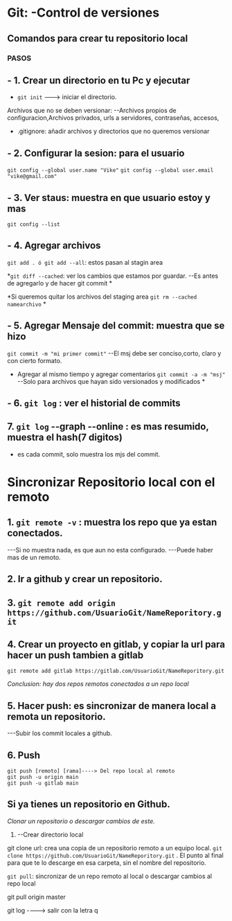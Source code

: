 # Git: -Control de versiones

## Comandos para crear tu repositorio local

### PASOS
## - 1. Crear un directorio en tu Pc y ejecutar

- `git init` ---> iniciar el directorio.

Archivos que no se deben versionar: 
--Archivos propios de configuracion,Archivos privados, urls a servidores, contraseñas, accesos,

- .gitignore: añadir archivos y directorios que no queremos versionar

## - 2. Configurar la sesion: para el usuario
`git config --global user.name "Vike"`
`git config --global user.email "vike@gmail.com"`

## - 3. Ver staus: muestra en que usuario estoy y mas
`git config --list`


## - 4. Agregar archivos 
`git add . ó git add --all`: estos pasan al stagin area

*`git diff --cached`: ver los cambios que estamos por guardar.
--Es antes de agregarlo y de hacer git commit
*

*Si queremos quitar los archivos del staging area
`git rm --cached namearchivo` *

## - 5. Agregar Mensaje del commit: muestra que se hizo
`git commit -m "mi primer commit"` 
--El msj debe ser conciso,corto, claro y con cierto formato.

* Agregar al mismo tiempo y agregar comentarios
`git commit -a -m "msj"`
--Solo para archivos que hayan sido versionados y modificados *

## - 6. `git log` : ver el historial de commits

## 7. `git log` --graph --online : es mas resumido, muestra el hash(7 digitos)
* es cada commit, solo muestra los mjs del commit.



# Sincronizar Repositorio local con el remoto 


## 1. `git remote -v` : muestra los repo que ya estan conectados.
---Si no muestra nada, es que aun no esta configurado.
---Puede haber mas de un remoto.

## 2. Ir a github y crear un repositorio.

## 3. `git remote add origin https://github.com/UsuarioGit/NameReporitory.git`

## 4. Crear un proyecto en gitlab, y copiar la url para hacer un push tambien a gitlab
`git remote add gitlab https://gitlab.com/UsuarioGit/NameReporitory.git` 

*Conclusion: hay dos repos remotos conectados a un repo local*

## 5. Hacer push: es sincronizar de manera local a remota un repositorio.
---Subir los commit locales a github.

## 6. Push
```
git push [remoto] [rama]----> Del repo local al remoto
git push -u origin main
git push -u gitlab main
```


## Si ya tienes un repositorio en Github.

*Clonar un repositorio o descargar cambios de este.*
1. --Crear directorio local

git clone url: crea una copia de un repositorio remoto a un equipo local.
`git clone https://github.com/UsuarioGit/NameReporitory.git` .
El punto al final para que te lo descarge en esa carpeta, sin el nombre del repositorio.


`git pull`: sincronizar de un repo remoto al local o descargar cambios al repo local

git pull origin master

git log ----> salir con la letra q

 










